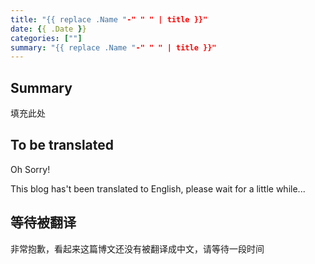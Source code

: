 ```yaml
---
title: "{{ replace .Name "-" " " | title }}"
date: {{ .Date }}
categories: [""]
summary: "{{ replace .Name "-" " " | title }}"
---
```


## Summary

填充此处

## To be translated

Oh Sorry!

This blog has't been translated to English, please wait for a little while...

## 等待被翻译

非常抱歉，看起来这篇博文还没有被翻译成中文，请等待一段时间
